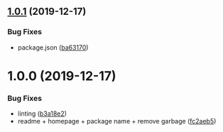 ## [1.0.1](https://github.com/etclabscore/pristine-javascript-material-ui/compare/1.0.0...1.0.1) (2019-12-17)


### Bug Fixes

* package.json ([ba63170](https://github.com/etclabscore/pristine-javascript-material-ui/commit/ba6317022ecf328bc9cb843b6db4d107ac78f0eb))

# 1.0.0 (2019-12-17)


### Bug Fixes

* linting ([b3a18e2](https://github.com/etclabscore/pristine-javascript-material-ui/commit/b3a18e241efc6b8016b683ce7583b61c9a565237))
* readme + homepage + package name + remove garbage ([fc2aeb5](https://github.com/etclabscore/pristine-javascript-material-ui/commit/fc2aeb555d18b09e1eb820d9281b246063012f58))
